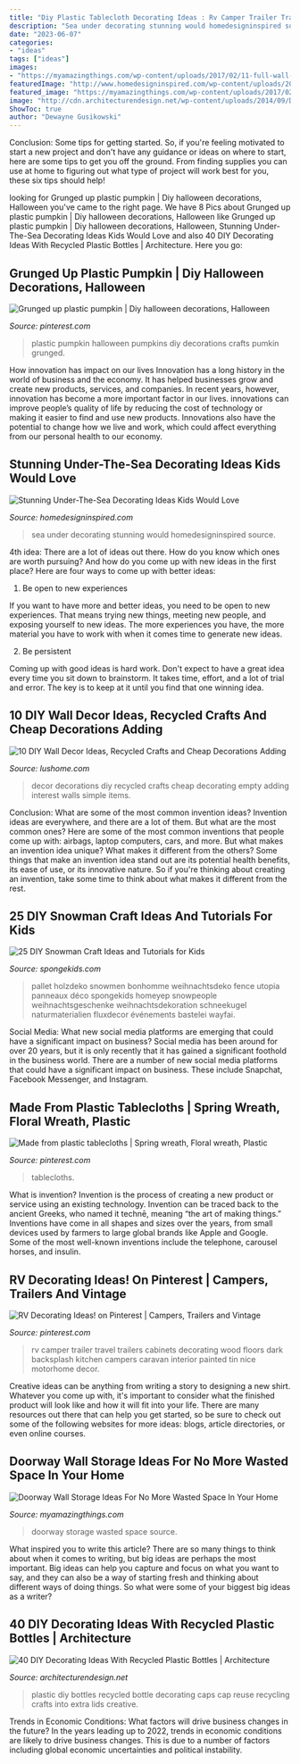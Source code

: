 ```yaml
---
title: "Diy Plastic Tablecloth Decorating Ideas : Rv Camper Trailer Travel Trailers Cabinets Decorating Wood Floors Dark Backsplash Kitchen Campers Caravan Interior Painted Tin Nice Motorhome Decor"
description: "Sea under decorating stunning would homedesigninspired source"
date: "2023-06-07"
categories:
- "ideas"
tags: ["ideas"]
images:
- "https://myamazingthings.com/wp-content/uploads/2017/02/11-full-wall-coverage-bookshelf-decor-homebnc-680x1024.jpg"
featuredImage: "http://www.homedesigninspired.com/wp-content/uploads/2017/06/under-the-sea-decorating-inspiration-6-1-2.jpg"
featured_image: "https://myamazingthings.com/wp-content/uploads/2017/02/11-full-wall-coverage-bookshelf-decor-homebnc-680x1024.jpg"
image: "http://cdn.architecturendesign.net/wp-content/uploads/2014/09/DIY-Plastic-Bottles-ideas-15.jpg"
ShowToc: true
author: "Dewayne Gusikowski"
---
```



Conclusion: Some tips for getting started.
So, if you're feeling motivated to start a new project and don't have any guidance or ideas on where to start, here are some tips to get you off the ground. From finding supplies you can use at home to figuring out what type of project will work best for you, these six tips should help!

	

		
looking for Grunged up plastic pumpkin | Diy halloween decorations, Halloween you've came to the right page. We have 8 Pics about Grunged up plastic pumpkin | Diy halloween decorations, Halloween like Grunged up plastic pumpkin | Diy halloween decorations, Halloween, Stunning Under-The-Sea Decorating Ideas Kids Would Love and also 40 DIY Decorating Ideas With Recycled Plastic Bottles | Architecture. Here you go:
		
    
## Grunged Up Plastic Pumpkin | Diy Halloween Decorations, Halloween

<img loading=lazy src="https://i.pinimg.com/736x/14/6f/0d/146f0d4ed9d41b8716e1b2f336c705f4--plastic-pumpkins-pumpkin-ideas.jpg" onerror="this.onerror=null;this.src='https://tse2.mm.bing.net/th?id=OIP.TJflZdj3HjqKAyHVBCSvIgHaNJ&amp;pid=15.1';" alt="Grunged up plastic pumpkin | Diy halloween decorations, Halloween">

_Source: pinterest.com_

>plastic pumpkin halloween pumpkins diy decorations crafts pumkin grunged. 

	

How innovation has impact on our lives
Innovation has a long history in the world of business and the economy. It has helped businesses grow and create new products, services, and companies. In recent years, however, innovation has become a more important factor in our lives. innovations can improve people’s quality of life by reducing the cost of technology or making it easier to find and use new products. Innovations also have the potential to change how we live and work, which could affect everything from our personal health to our economy.

    
## Stunning Under-The-Sea Decorating Ideas Kids Would Love

<img loading=lazy src="http://www.homedesigninspired.com/wp-content/uploads/2017/06/under-the-sea-decorating-inspiration-6-1-2.jpg" onerror="this.onerror=null;this.src='https://tse4.mm.bing.net/th?id=OIP.5IfXx8wsFnhdZ2EQ9l_TXQHaNJ&amp;pid=15.1';" alt="Stunning Under-The-Sea Decorating Ideas Kids Would Love">

_Source: homedesigninspired.com_

>sea under decorating stunning would homedesigninspired source. 

	

4th idea:
There are a lot of ideas out there. How do you know which ones are worth pursuing? And how do you come up with new ideas in the first place?
Here are four ways to come up with better ideas:

1. Be open to new experiences

If you want to have more and better ideas, you need to be open to new experiences. That means trying new things, meeting new people, and exposing yourself to new ideas. The more experiences you have, the more material you have to work with when it comes time to generate new ideas.

2. Be persistent

Coming up with good ideas is hard work. Don't expect to have a great idea every time you sit down to brainstorm. It takes time, effort, and a lot of trial and error. The key is to keep at it until you find that one winning idea.

    
## 10 DIY Wall Decor Ideas, Recycled Crafts And Cheap Decorations Adding

<img loading=lazy src="https://www.lushome.com/wp-content/uploads/2013/02/diy-wall-decorations-recycled-crafts-7.jpg" onerror="this.onerror=null;this.src='https://tse4.mm.bing.net/th?id=OIP.DF_gc_nKl5rw-hrebnDEiQHaMa&amp;pid=15.1';" alt="10 DIY Wall Decor Ideas, Recycled Crafts and Cheap Decorations Adding">

_Source: lushome.com_

>decor decorations diy recycled crafts cheap decorating empty adding interest walls simple items. 

	

Conclusion: What are some of the most common invention ideas?
Invention ideas are everywhere, and there are a lot of them. But what are the most common ones? Here are some of the most common inventions that people come up with: airbags, laptop computers, cars, and more. 
But what makes an invention idea unique? What makes it different from the others? 
Some things that make an invention idea stand out are its potential health benefits, its ease of use, or its innovative nature. So if you're thinking about creating an invention, take some time to think about what makes it different from the rest.

    
## 25 DIY Snowman Craft Ideas And Tutorials For Kids

<img loading=lazy src="https://spongekids.com/wp-content/uploads/2016/12/diy-snowman/7-diy-snowman-crafts-for-kids.jpg" onerror="this.onerror=null;this.src='https://tse3.mm.bing.net/th?id=OIP.nlexac-po2EG0n2D2VFOuAHaNJ&amp;pid=15.1';" alt="25 DIY Snowman Craft Ideas and Tutorials for Kids">

_Source: spongekids.com_

>pallet holzdeko snowmen bonhomme weihnachtsdeko fence utopia panneaux déco spongekids homeyep snowpeople weihnachtsgeschenke weihnachtsdekoration schneekugel naturmaterialien fluxdecor événements bastelei wayfai. 

	

Social Media: What new social media platforms are emerging that could have a significant impact on business?
Social media has been around for over 20 years, but it is only recently that it has gained a significant foothold in the business world. There are a number of new social media platforms that could have a significant impact on business. These include Snapchat, Facebook Messenger, and Instagram.

    
## Made From Plastic Tablecloths | Spring Wreath, Floral Wreath, Plastic

<img loading=lazy src="https://i.pinimg.com/736x/c6/44/bf/c644bffa252f62b2bf247b641fb8b22f.jpg" onerror="this.onerror=null;this.src='https://tse2.mm.bing.net/th?id=OIP.gy7zxVtlJtdFyf5bVUudLgHaJ4&amp;pid=15.1';" alt="Made from plastic tablecloths | Spring wreath, Floral wreath, Plastic">

_Source: pinterest.com_

>tablecloths. 

	

What is invention?
Invention is the process of creating a new product or service using an existing technology. Invention can be traced back to the ancient Greeks, who named it technē, meaning “the art of making things.” Inventions have come in all shapes and sizes over the years, from small devices used by farmers to large global brands like Apple and Google. Some of the most well-known inventions include the telephone, carousel horses, and insulin.

    
## RV Decorating Ideas! On Pinterest | Campers, Trailers And Vintage

<img loading=lazy src="https://s-media-cache-ak0.pinimg.com/originals/3b/c2/78/3bc2789b5c51b69580491451f6de7b9c.jpg" onerror="this.onerror=null;this.src='https://tse2.mm.bing.net/th?id=OIP.hKsln4ehmajX_S3asynzoAHaLH&amp;pid=15.1';" alt="RV Decorating Ideas! on Pinterest | Campers, Trailers and Vintage">

_Source: pinterest.com_

>rv camper trailer travel trailers cabinets decorating wood floors dark backsplash kitchen campers caravan interior painted tin nice motorhome decor. 

	

Creative ideas can be anything from writing a story to designing a new shirt. Whatever you come up with, it's important to consider what the finished product will look like and how it will fit into your life. There are many resources out there that can help you get started, so be sure to check out some of the following websites for more ideas: blogs, article directories, or even online courses.

    
## Doorway Wall Storage Ideas For No More Wasted Space In Your Home

<img loading=lazy src="https://myamazingthings.com/wp-content/uploads/2017/02/11-full-wall-coverage-bookshelf-decor-homebnc-680x1024.jpg" onerror="this.onerror=null;this.src='https://tse3.mm.bing.net/th?id=OIP.-_NqlsXDJlFklxP2-PQwFwHaLJ&amp;pid=15.1';" alt="Doorway Wall Storage Ideas For No More Wasted Space In Your Home">

_Source: myamazingthings.com_

>doorway storage wasted space source. 

	

What inspired you to write this article?
There are so many things to think about when it comes to writing, but big ideas are perhaps the most important. Big ideas can help you capture and focus on what you want to say, and they can also be a way of starting fresh and thinking about different ways of doing things. So what were some of your biggest big ideas as a writer?

    
## 40 DIY Decorating Ideas With Recycled Plastic Bottles | Architecture

<img loading=lazy src="http://cdn.architecturendesign.net/wp-content/uploads/2014/09/DIY-Plastic-Bottles-ideas-15.jpg" onerror="this.onerror=null;this.src='https://tse1.mm.bing.net/th?id=OIP.VLLSbn_RTfpKedPy0x6R-gHaOm&amp;pid=15.1';" alt="40 DIY Decorating Ideas With Recycled Plastic Bottles | Architecture">

_Source: architecturendesign.net_

>plastic diy bottles recycled bottle decorating caps cap reuse recycling crafts into extra lids creative. 

	

Trends in Economic Conditions: What factors will drive business changes in the future?
In the years leading up to 2022, trends in economic conditions are likely to drive business changes. This is due to a number of factors including global economic uncertainties and political instability.

